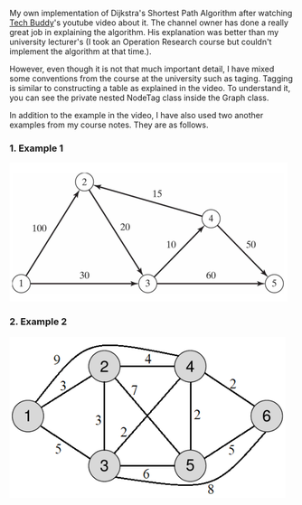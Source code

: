 ﻿My own implementation of Dijkstra's Shortest Path Algorithm after watching [Tech Buddy](https://www.youtube.com/@TechBuddyTR)'s youtube video about it.
The channel owner has done a really great job in explaining the algorithm. His explanation was better than my university lecturer's (I took an Operation Research course but couldn't implement the algorithm at that time.). 

However, even though it is not that much important detail, I have mixed some conventions from the course at the university such as taging. Tagging is similar to constructing a table as explained in the video. To understand it, you can see the private nested NodeTag class inside the Graph class.

In addition to the example in the video, I have also used two another examples from my course notes. They are as follows.

### 1. Example 1 
![Example1](/DijkstraAlgorithm/etc/Images/Example1.png)
### 2. Example 2
![Example2](/DijkstraAlgorithm/etc/Images/Example2.png)
